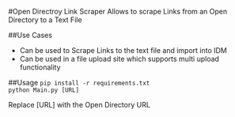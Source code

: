 #Open Directroy Link Scraper
Allows to scrape Links from an Open Directory to a Text File

##Use Cases
- Can be used to Scrape Links to the text file and import into IDM
- Can be used in a file upload site which supports multi upload functionality 

##Usage
`pip install -r requirements.txt`<br>
`python Main.py [URL]`

Replace [URL] with the Open Directory URL